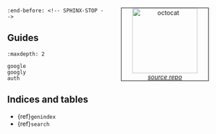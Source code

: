 <a href="https://github.com/DLu/googly/" style="float: right">
<figure style="border: 1px solid black; text-align: center; width: 200px">
  <img src="https://github.githubassets.com/assets/GitHub-Mark-ea2971cee799.png" alt="octocat" style="height:150px;"/>
  <figcaption><i>source repo</i></figcaption>
</figure>
</a>

```{include} ../../README.md
:end-before: <!-- SPHINX-STOP -->
```

## Guides
```{toctree}
:maxdepth: 2

google
googly
auth

```


## Indices and tables

- {ref}`genindex`
- {ref}`search`

